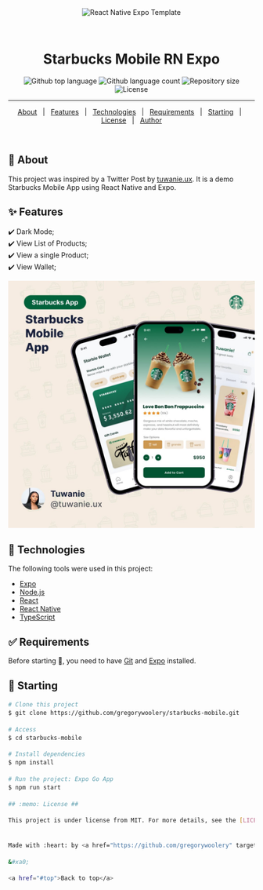 <div align="center" id="top"> 
  <img src="./.github/app.gif" alt="React Native Expo Template" />

  &#xa0;
  
</div>

<h1 align="center">Starbucks Mobile RN Expo</h1>

<p align="center">
  <img alt="Github top language" src="https://img.shields.io/github/languages/top/gregorywoolery/starbucks-mobile?color=56BEB8">

  <img alt="Github language count" src="https://img.shields.io/github/languages/count/gregorywoolery/starbucks-mobile?color=56BEB8">

  <img alt="Repository size" src="https://img.shields.io/github/repo-size/gregorywoolery/starbucks-mobile?color=56BEB8">

  <img alt="License" src="https://img.shields.io/github/license/gregorywoolery/starbucks-mobile?color=56BEB8">
</p>

<hr>

<p align="center">
  <a href="#dart-about">About</a> &#xa0; | &#xa0; 
  <a href="#sparkles-features">Features</a> &#xa0; | &#xa0;
  <a href="#rocket-technologies">Technologies</a> &#xa0; | &#xa0;
  <a href="#white_check_mark-requirements">Requirements</a> &#xa0; | &#xa0;
  <a href="#checkered_flag-starting">Starting</a> &#xa0; | &#xa0;
  <a href="#memo-license">License</a> &#xa0; | &#xa0;
  <a href="https://github.com/gregorywoolery" target="_blank">Author</a>
</p>

<br>

## :dart: About ##

This project was inspired by a Twitter Post by [tuwanie.ux](https://twitter.com/tuwanie/status/1665531902730596352?s=61&t=_G2qZFnjC2faO5o0o20dCw). It is a demo Starbucks Mobile App using React Native and Expo.

## :sparkles: Features ##

:heavy_check_mark: Dark Mode;\
:heavy_check_mark: View List of Products;\
:heavy_check_mark: View a single Product;\
:heavy_check_mark: View Wallet;

![Starbucks Design](src/assets/photos/starbucks-app-design.jpeg)

## :rocket: Technologies ##

The following tools were used in this project:

- [Expo](https://expo.io/)
- [Node.js](https://docs.expo.dev/get-started/installation/)
- [React](https://react.dev/)
- [React Native](https://reactnative.dev/)
- [TypeScript](https://www.typescriptlang.org/)

## :white_check_mark: Requirements ##

Before starting :checkered_flag:, you need to have [Git](https://git-scm.com) and [Expo](https://docs.expo.dev/get-started/installation/) installed.

## :checkered_flag: Starting ##

```bash
# Clone this project
$ git clone https://github.com/gregorywoolery/starbucks-mobile.git

# Access
$ cd starbucks-mobile

# Install dependencies
$ npm install

# Run the project: Expo Go App
$ npm run start

## :memo: License ##

This project is under license from MIT. For more details, see the [LICENSE](LICENSE.md) file.


Made with :heart: by <a href="https://github.com/gregorywoolery" target="_blank">Gregory Woolery</a>

&#xa0;

<a href="#top">Back to top</a>

